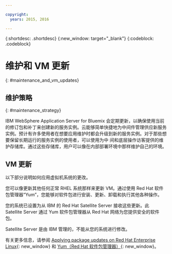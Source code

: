 ```yaml
---

copyright:
  years: 2015, 2016

---
```


{:shortdesc: .shortdesc}
{:new_window: target="_blank"}
{:codeblock: .codeblock}

# 维护和 VM 更新
{: #maintenance_and_vm_updates}

## 维护策略
{: #maintenance_strategy}

IBM WebSphere Application Server for Bluemix 会定期更新，以确保使用当前的修订包和补丁来创建新的服务实例。云能够简单快捷地为中间件管理供应新服务实例。预计有许多使用者在想要应用维护时都会升级到新的服务实例。对于那些想要保留长期运行的服务实例的使用者，可以使用为中
间和底层操作访客提供的维护存储库。通过这些存储库，用户可以像在内部部署环境中那样维护自己的环境。

## VM 更新

以下部分说明如何应用虚拟机系统的更改。

您可以像更新其他任何正常 RHEL 系统那样来更新 VM。通过使用 Red Hat 软件包管理器“Yum”，您能够对软件包进行安装、更新、卸载和执行其他各种操作。

您的系统已设置为从 IBM 的 Red Hat Satellite Server 接收这些更新。此 Satellite Server 通过 Yum 软件包管理器从 Red Hat 网络为您提供安全的软件包。

Satellite Server 是由 IBM 管理的，不能从您的系统进行修改。

有关更多信息，请参阅 [Applying package updates on Red Hat Enterprise
Linux](https://access.redhat.com/articles/11258#rhel6){: new_window} 和 [Yum（Red Hat 软件包管理器）](https://access.redhat.com/documentation/en-US/Red_Hat_Enterprise_Linux/6/html/Deployment_Guide/ch-yum.html){: new_window}。
